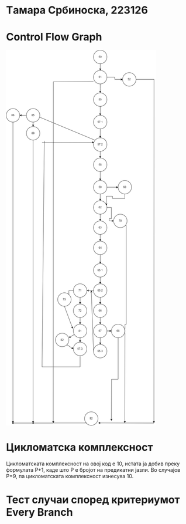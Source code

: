 # Tамара Србиноска, 223126

# Control Flow Graph
![Alt text](https://github.com/taamaraa/SI_2024_lab2_223126/blob/master/graf.drawio.png?raw=true)

# Цикломатска комплексност
Цикломатската комплексност на овој код е 10, истата ја добив преку формулата P+1, каде што P е бројот на предикатни јазли. Во случајoв P=9, па цикломатската комплексност изнесува 10.

# Тест случаи според критериумот Every Branch

 



